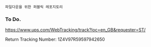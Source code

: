 ```
파일다운을 위한 퍼블릭 레포지토리
```

### To Do.

https://www.ups.com/WebTracking/track?loc=en_GB&requester=ST/

Return Tracking Number: 1Z4V97R59597942650
